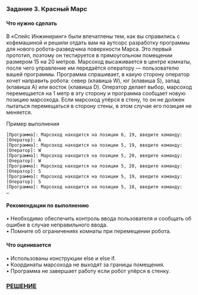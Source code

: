 ### Задание 3. Красный Марс

#### Что нужно сделать
В «Спейс Инжиниринг» были впечатлены тем, как вы справились с кофемашиной и решили отдать вам на аутсорс разработку программы для нового робота-разведчика поверхности Марса. Это первый прототип, поэтому он тестируется в прямоугольном помещении размером 15 на 20 метров. Марсоход высаживается в центре комнаты, после чего управление им передаётся оператору — пользователю вашей программы. Программа спрашивает, в какую сторону оператор хочет направить робота: север (клавиша W), юг (клавиша S), запад (клавиша A) или восток (клавиша D). Оператор делает выбор, марсоход перемещается на 1 метр в эту сторону и программа сообщает новую позицию марсохода. Если марсоход упёрся в стену, то он не должен пытаться перемещаться в сторону стены, в этом случае его позиция не меняется.

Пример выполнения
```
[Программа]: Марсоход находится на позиции 6, 19, введите команду:
[Оператор]: A
[Программа]: Марсоход находится на позиции 5, 19, введите команду:
[Оператор]: W
[Программа]: Марсоход находится на позиции 5, 20, введите команду:
[Оператор]: W
[Программа]: Марсоход находится на позиции 5, 20, введите команду:
[Оператор]: S
[Программа]: Марсоход находится на позиции 5, 19, введите команду:
[Оператор]: S
[Программа]: Марсоход находится на позиции 5, 18, введите команду:
…
```

#### Рекомендации по выполнению
• Необходимо обеспечить контроль ввода пользователя и сообщать об ошибке в случае неправильного ввода.  
• Помните об ограничениях комнаты при перемещении робота.  

#### Что оценивается
• Использованы конструкции else и else if.  
• Координаты марсохода не выходят за границы помещения.  
• Программа не завершает работу если робот упёрся в стенку.  

### [РЕШЕНИЕ](https://replit.com/@pavvell/h0mew0rkCppBasics-of-programminglesson7exercise3#main.cpp)
